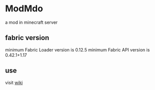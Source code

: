 # ModMdo
a mod in minecraft server

## fabric version
minimum Fabric Loader version is 0.12.5
minimum Fabric API version is 0.42.1+1.17


## use
visit [wiki](https://github.com/zhuaidadaya/ModMdo/wiki)

